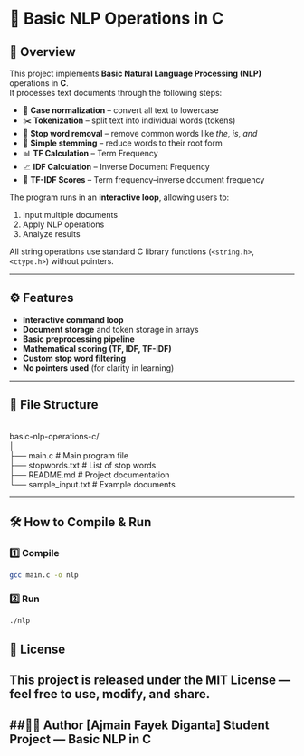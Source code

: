 # 📝 Basic NLP Operations in C

## 📌 Overview
This project implements **Basic Natural Language Processing (NLP)** operations in **C**.  
It processes text documents through the following steps:

- 🔡 **Case normalization** – convert all text to lowercase  
- ✂️ **Tokenization** – split text into individual words (tokens)  
- 🚫 **Stop word removal** – remove common words like *the*, *is*, *and*  
- 🌱 **Simple stemming** – reduce words to their root form  
- 📊 **TF Calculation** – Term Frequency  
- 📈 **IDF Calculation** – Inverse Document Frequency  
- 📐 **TF-IDF Scores** – Term frequency–inverse document frequency  

The program runs in an **interactive loop**, allowing users to:
1. Input multiple documents  
2. Apply NLP operations  
3. Analyze results

All string operations use standard C library functions (`<string.h>`, `<ctype.h>`) without pointers.

---

## ⚙️ Features
- **Interactive command loop**
- **Document storage** and token storage in arrays
- **Basic preprocessing pipeline**
- **Mathematical scoring (TF, IDF, TF-IDF)**
- **Custom stop word filtering**
- **No pointers used** (for clarity in learning)

---

## 📂 File Structure
<br>
basic-nlp-operations-c/  <br>
│  <br>
├── main.c # Main program file  <br>
├── stopwords.txt # List of stop words   <br>
├── README.md # Project documentation  <br>
└── sample_input.txt # Example documents


---

## 🛠️ How to Compile & Run

### **1️⃣ Compile**
```bash
gcc main.c -o nlp
```
### 2️⃣ Run
```bash
./nlp
```
## 📜 License
This project is released under the MIT License — feel free to use, modify, and share.
---

##👨‍💻 Author
[Ajmain Fayek Diganta]
Student Project — Basic NLP in C
---
